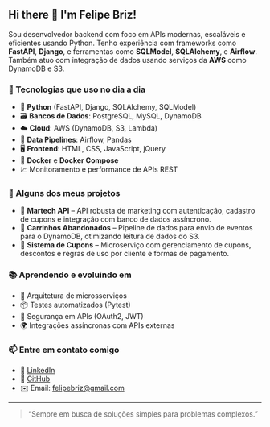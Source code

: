 ## Hi there 👋 I'm Felipe Briz!

Sou desenvolvedor backend com foco em APIs modernas, escaláveis e eficientes usando Python. Tenho experiência com frameworks como **FastAPI**, **Django**, e ferramentas como **SQLModel**, **SQLAlchemy**, e **Airflow**. Também atuo com integração de dados usando serviços da **AWS** como DynamoDB e S3.

### 🚀 Tecnologias que uso no dia a dia

- 🐍 **Python** (FastAPI, Django, SQLAlchemy, SQLModel)
- 🗃️ **Bancos de Dados**: PostgreSQL, MySQL, DynamoDB
- ☁️ **Cloud**: AWS (DynamoDB, S3, Lambda)
- 🐘 **Data Pipelines**: Airflow, Pandas
- 🖥️ **Frontend**: HTML, CSS, JavaScript, jQuery
- 🐳 **Docker** e **Docker Compose**
- 📈 Monitoramento e performance de APIs REST

### 📌 Alguns dos meus projetos

- 🔧 **Martech API** – API robusta de marketing com autenticação, cadastro de cupons e integração com banco de dados assíncrono.
- 🛒 **Carrinhos Abandonados** – Pipeline de dados para envio de eventos para o DynamoDB, otimizando leitura de dados do S3.
- 🎯 **Sistema de Cupons** – Microserviço com gerenciamento de cupons, descontos e regras de uso por cliente e formas de pagamento.

### 📚 Aprendendo e evoluindo em

- 🔄 Arquitetura de microsserviços
- 📦 Testes automatizados (Pytest)
- 🔐 Segurança em APIs (OAuth2, JWT)
- 🌍 Integrações assíncronas com APIs externas

### 📫 Entre em contato comigo

- 💼 [LinkedIn](https://www.linkedin.com/in/felipebriz/)
- 🐙 [GitHub](https://github.com/briz-felipe)
- ✉️ Email: felipebriz@gmail.com

---

> “Sempre em busca de soluções simples para problemas complexos.”

```
